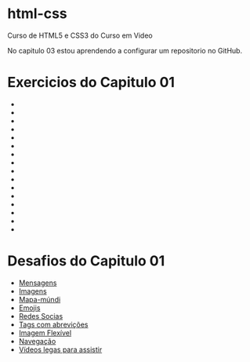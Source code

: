 # html-css
 Curso de HTML5 e CSS3 do Curso em Video

 No capitulo 03 estou aprendendo a configurar um repositorio no GitHub.
 
 <div>
        <h1>Exercicios do Capitulo 01 </h1>
        <ul>
            <li></li>
            <li></li>
            <li></li>
            <li></li>
            <li></li>
            <li></li>
            <li></li>
            <li></li>
            <li></li>
            <li></li>
            <li></li>
            <li></li>
            <li></li>
            <li></li>
            <li></li>
            <li></li>
        </ul>
        <h1>Desafios do Capitulo 01 </h1>
        <ul>
            <li><a href="https://brunohpaz.github.io/html-css/Capitulo%201/Desafios%20Modolo%201/d001/" target="_blank">Mensagens</a></li>
            <li><a href="https://brunohpaz.github.io/html-css/Capitulo%201/Desafios%20Modolo%201/d002/index.html" target="_blank">Imagens</a></li>
            <li><a href="https://brunohpaz.github.io/html-css/Capitulo%201/Desafios%20Modolo%201/d003/index.html" target="_blank">Mapa-múndi</a></li>
            <li><a href="https://brunohpaz.github.io/html-css/Capitulo%201/Desafios%20Modolo%201/d004/index.html" target="_blank">Emojis</a></li>
            <li><a href="https://brunohpaz.github.io/html-css/Capitulo%201/Desafios%20Modolo%201/d005/index.html" target="_blank">Redes Socias</a></li>
            <li><a href="https://brunohpaz.github.io/html-css/Capitulo%201/Desafios%20Modolo%201/d006/index.html" target="_blank">Tags com abrevições</a></li>
            <li><a href="https://brunohpaz.github.io/html-css/Capitulo%201/Desafios%20Modolo%201/d007/index.html" target="_blank">Imagem Flexível</a></li>
            <li><a href="https://brunohpaz.github.io/html-css/Capitulo%201/Desafios%20Modolo%201/d008/index.html" target="_blank">Navegação</a></li>
            <li><a href="https://brunohpaz.github.io/html-css/Capitulo%201/Desafios%20Modolo%201/d009/index.html" target="_blank">Vídeos legas para assistir</a></li>
        </ul>
    </div>